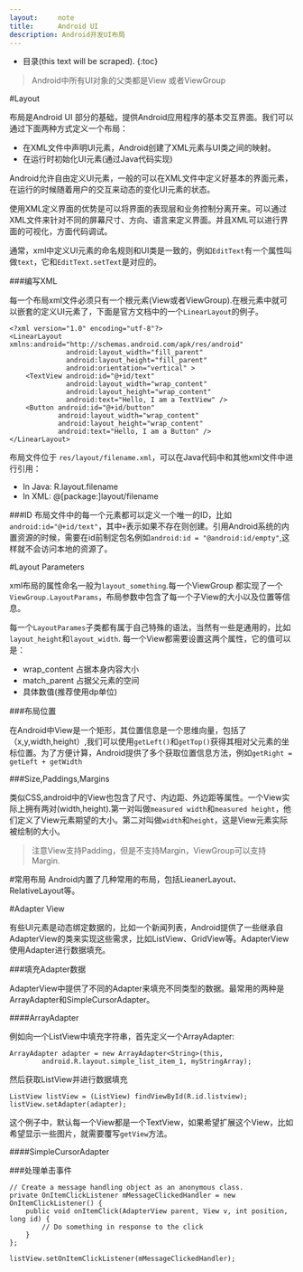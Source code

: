 ```yaml
---
layout:     note
title:      Android UI
description: Android开发UI布局
---
```



* 目录(this text will be scraped).
{:toc}

>Android中所有UI对象的父类都是View 或者ViewGroup

#Layout

布局是Android UI 部分的基础，提供Android应用程序的基本交互界面。我们可以通过下面两种方式定义一个布局：

+ 在XML文件中声明UI元素，Android创建了XML元素与UI类之间的映射。
+ 在运行时初始化UI元素(通过Java代码实现)

Android允许自由定义UI元素，一般的可以在XML文件中定义好基本的界面元素，在运行的时候随着用户的交互来动态的变化UI元素的状态。

使用XML定义界面的优势是可以将界面的表现层和业务控制分离开来。可以通过XML文件来针对不同的屏幕尺寸、方向、语言来定义界面。并且XML可以进行界面的可视化，方面代码调试。


通常，xml中定义UI元素的命名规则和UI类是一致的，例如`EditText`有一个属性叫做`text`，它和`EditText.setText`是对应的。


###编写XML

每一个布局xml文件必须只有一个根元素(View或者ViewGroup).在根元素中就可以嵌套的定义UI元素了，下面是官方文档中的一个`LinearLayout`的例子。

    <?xml version="1.0" encoding="utf-8"?>
    <LinearLayout xmlns:android="http://schemas.android.com/apk/res/android"
                  android:layout_width="fill_parent" 
                  android:layout_height="fill_parent" 
                  android:orientation="vertical" >
        <TextView android:id="@+id/text"
                  android:layout_width="wrap_content"
                  android:layout_height="wrap_content"
                  android:text="Hello, I am a TextView" />
        <Button android:id="@+id/button"
                android:layout_width="wrap_content"
                android:layout_height="wrap_content"
                android:text="Hello, I am a Button" />
    </LinearLayout>

布局文件位于 `res/layout/filename.xml`，可以在Java代码中和其他xml文件中进行引用：

+ In Java: R.layout.filename
+ In XML: @[package:]layout/filename


###ID
布局文件中的每一个元素都可以定义一个唯一的ID，比如`android:id="@+id/text"`，其中`+`表示如果不存在则创建。引用Android系统的内置资源的时候，需要在id前制定包名例如`android:id = "@android:id/empty"`,这样就不会访问本地的资源了。



#Layout Parameters

xml布局的属性命名一般为`layout_something`.每一个ViewGroup 都实现了一个 ` ViewGroup.LayoutParams`，布局参数中包含了每一个子View的大小以及位置等信息。

每一个`LayoutParames`子类都有属于自己特殊的语法，当然有一些是通用的，比如`layout_height`和`layout_width`. 每一个View都需要设置这两个属性，它的值可以是：

+ wrap_content 占据本身内容大小
+ match_parent 占据父元素的空间
+ 具体数值(推荐使用dp单位)



###布局位置

在Android中View是一个矩形，其位置信息是一个思维向量，包括了（x,y,width,height）,我们可以使用`getLeft()`和`getTop()`获得其相对父元素的坐标位置。为了方便计算，Android提供了多个获取位置信息方法，例如`getRight = getLeft + getWidth` 

###Size,Paddings,Margins

类似CSS,android中的View也包含了尺寸、内边距、外边距等属性。一个View实际上拥有两对(width,height).第一对叫做`measured width`和`measured height`，他们定义了View元素期望的大小。第二对叫做`width`和`height`，这是View元素实际被绘制的大小。


>注意View支持Padding，但是不支持Margin，ViewGroup可以支持Margin.



#常用布局
Android内置了几种常用的布局，包括LieanerLayout、RelativeLayout等。

#Adapter View

有些UI元素是动态绑定数据的，比如一个新闻列表，Android提供了一些继承自AdapterView的类来实现这些需求，比如ListView、GridView等。AdapterView使用Adapter进行数据填充。

###填充Adapter数据

AdapterView中提供了不同的Adapter来填充不同类型的数据。最常用的两种是ArrayAdapter和SimpleCursorAdapter。

####ArrayAdapter


例如向一个ListView中填充字符串，首先定义一个ArrayAdapter:

    ArrayAdapter adapter = new ArrayAdapter<String>(this, 
            android.R.layout.simple_list_item_1, myStringArray);

然后获取ListView并进行数据填充

    ListView listView = (ListView) findViewById(R.id.listview);
    listView.setAdapter(adapter);

这个例子中，默认每一个View都是一个TextView，如果希望扩展这个View，比如希望显示一些图片，就需要覆写`getView`方法。

####SimpleCursorAdapter


###处理单击事件


    // Create a message handling object as an anonymous class.
    private OnItemClickListener mMessageClickedHandler = new OnItemClickListener() {
        public void onItemClick(AdapterView parent, View v, int position, long id) {
            // Do something in response to the click
        }
    };

    listView.setOnItemClickListener(mMessageClickedHandler); 







